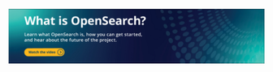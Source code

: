 ---
---
<a href="https://www.youtube.com/watch?v=VOhjHUuQTvc"><img src="/assets/media/herobanners/Video.png"></a>
